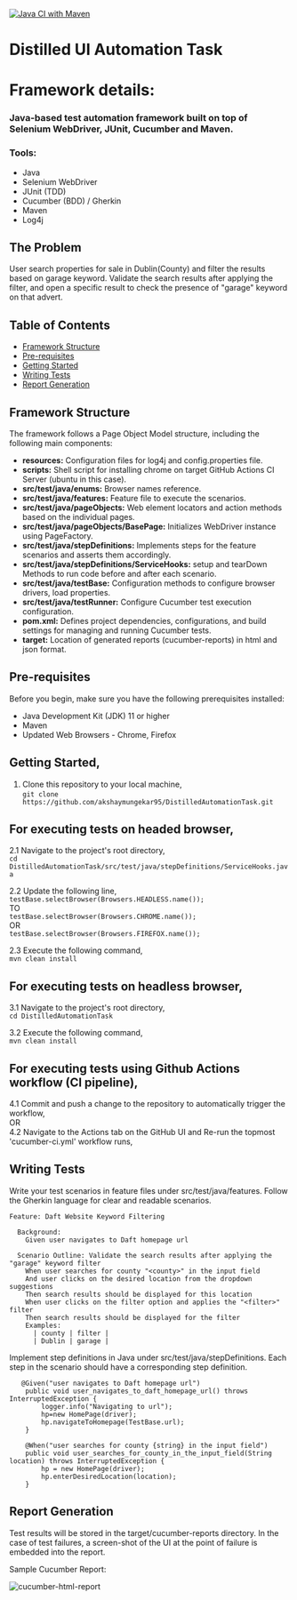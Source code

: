 [![Java CI with Maven](https://github.com/akshaymungekar95/DistilledAutomationTask/actions/workflows/cucumber-ci.yml/badge.svg)](https://github.com/akshaymungekar95/DistilledAutomationTask/actions/workflows/cucumber-ci.yml)

# Distilled UI Automation Task

# Framework details:
### Java-based test automation framework built on top of Selenium WebDriver, JUnit, Cucumber and Maven.

### Tools:
-   Java
-   Selenium WebDriver
-   JUnit (TDD)
-   Cucumber (BDD) / Gherkin
-   Maven
-   Log4j

## The Problem
User search properties for sale in Dublin(County) and filter the results based on garage keyword.
Validate the search results after applying the filter, and open a specific result to check the presence of "garage" keyword on that advert.

## Table of Contents

- [Framework Structure](#framework-structure)
- [Pre-requisites](#pre-requisites)
- [Getting Started](#getting-started)
- [Writing Tests](#writing-tests)
- [Report Generation](#report-generation)

## Framework Structure

The framework follows a Page Object Model structure, including the following main components:

- **resources:** Configuration files for log4j and config.properties file.
- **scripts:** Shell script for installing chrome on target GitHub Actions CI Server (ubuntu in this case).
- **src/test/java/enums:** Browser names reference.
- **src/test/java/features:** Feature file to execute the scenarios.
- **src/test/java/pageObjects:** Web element locators and action methods based on the individual pages.
- **src/test/java/pageObjects/BasePage:** Initializes WebDriver instance using PageFactory.
- **src/test/java/stepDefinitions:** Implements steps for the feature scenarios and asserts them accordingly.
- **src/test/java/stepDefinitions/ServiceHooks:** setup and tearDown Methods to run code before and after each scenario.
- **src/test/java/testBase:** Configuration methods to configure browser drivers, load properties.
- **src/test/java/testRunner:** Configure Cucumber test execution configuration.
- **pom.xml:** Defines project dependencies, configurations, and build settings for managing and running Cucumber tests.
- **target:** Location of generated reports (cucumber-reports) in html and json format.


## Pre-requisites

Before you begin, make sure you have the following prerequisites installed:

- Java Development Kit (JDK) 11 or higher
- Maven
- Updated Web Browsers - Chrome, Firefox

## Getting Started,

1. Clone this repository to your local machine,<br>
```git clone https://github.com/akshaymungekar95/DistilledAutomationTask.git```

## For executing tests on headed browser,


2.1 Navigate to the project's root directory,<br>
```cd DistilledAutomationTask/src/test/java/stepDefinitions/ServiceHooks.java```

2.2 Update the following line,<br>
```testBase.selectBrowser(Browsers.HEADLESS.name()); ```<br>
	TO<br>
	``` testBase.selectBrowser(Browsers.CHROME.name()); ```<br>
 	OR<br>
  	``` testBase.selectBrowser(Browsers.FIREFOX.name()); ```
				   
2.3 Execute the following command,<br>
	```mvn clean install```
	
## For executing tests on headless browser,
3.1 Navigate to the project's root directory,<br>
```cd DistilledAutomationTask```

3.2  Execute the following command,<br>
```mvn clean install```

## For executing tests using Github Actions workflow (CI pipeline),
4.1 Commit and push a change to the repository to automatically trigger the workflow,<br>
OR<br>
4.2 Navigate to the Actions tab on the GitHub UI and Re-run the topmost 'cucumber-ci.yml' workflow runs,<br>
 
## Writing Tests

Write your test scenarios in feature files under src/test/java/features. 
Follow the Gherkin language for clear and readable scenarios.
```
Feature: Daft Website Keyword Filtering

  Background:
    Given user navigates to Daft homepage url

  Scenario Outline: Validate the search results after applying the "garage" keyword filter
    When user searches for county "<county>" in the input field
    And user clicks on the desired location from the dropdown suggestions
    Then search results should be displayed for this location
    When user clicks on the filter option and applies the "<filter>" filter
    Then search results should be displayed for the filter
    Examples:
      | county | filter |
      | Dublin | garage |
```	  
Implement step definitions in Java under src/test/java/stepDefinitions.
Each step in the scenario should have a corresponding step definition.
```		
   @Given("user navigates to Daft homepage url")
    public void user_navigates_to_daft_homepage_url() throws InterruptedException {
        logger.info("Navigating to url");
        hp=new HomePage(driver);
        hp.navigateToHomepage(TestBase.url);
    }

    @When("user searches for county {string} in the input field")
    public void user_searches_for_county_in_the_input_field(String location) throws InterruptedException {
        hp = new HomePage(driver);
        hp.enterDesiredLocation(location);
    }
```
## Report Generation
Test results will be stored in the target/cucumber-reports directory.
In the case of test failures, a screen-shot of the UI at the point of failure is embedded into the report.

Sample Cucumber Report:

<img src = "https://github.com/akshaymungekar95/DistilledAutomationTask/blob/master/images/Cucumber_report.png" title = "cucumber-html-report"/>
